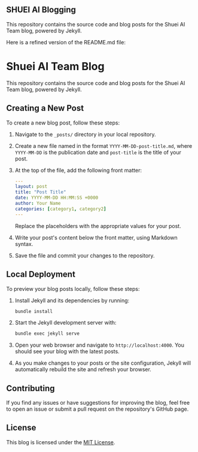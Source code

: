 ## SHUEI AI Blogging

This repository contains the source code and blog posts for the Shuei AI Team blog, powered by Jekyll.

Here is a refined version of the README.md file:

# Shuei AI Team Blog

This repository contains the source code and blog posts for the Shuei AI Team blog, powered by Jekyll.

## Creating a New Post

To create a new blog post, follow these steps:

1. Navigate to the `_posts/` directory in your local repository.

2. Create a new file named in the format `YYYY-MM-DD-post-title.md`, where `YYYY-MM-DD` is the publication date and `post-title` is the title of your post.

3. At the top of the file, add the following front matter:

   ```yaml
   ---
   layout: post
   title: "Post Title"
   date: YYYY-MM-DD HH:MM:SS +0000
   author: Your Name
   categories: [category1, category2]
   ---
   ```

   Replace the placeholders with the appropriate values for your post.

4. Write your post's content below the front matter, using Markdown syntax.

5. Save the file and commit your changes to the repository.

## Local Deployment

To preview your blog posts locally, follow these steps:

1. Install Jekyll and its dependencies by running:

   ```bash
   bundle install
   ```

2. Start the Jekyll development server with:

   ```bash
   bundle exec jekyll serve
   ```

3. Open your web browser and navigate to `http://localhost:4000`. You should see your blog with the latest posts.

4. As you make changes to your posts or the site configuration, Jekyll will automatically rebuild the site and refresh your browser.

## Contributing

If you find any issues or have suggestions for improving the blog, feel free to open an issue or submit a pull request on the repository's GitHub page.

## License

This blog is licensed under the [MIT License](LICENSE).

